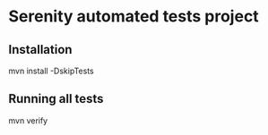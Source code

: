 Serenity automated tests project
=============================

## Installation

mvn install -DskipTests

## Running all tests

mvn verify